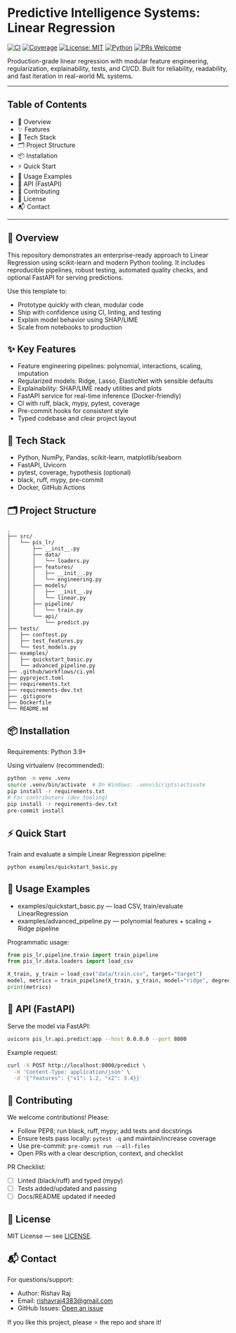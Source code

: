 # Predictive Intelligence Systems: Linear Regression

[![CI](https://github.com/Rishav-raj-github/Predictive-Intelligence-Systems-Linear-Regression-/actions/workflows/ci.yml/badge.svg)](../../actions/workflows/ci.yml)
[![Coverage](https://img.shields.io/badge/coverage-90%2B%25-brightgreen)](#)
[![License: MIT](https://img.shields.io/badge/License-MIT-blue.svg)](LICENSE)
[![Python](https://img.shields.io/badge/Python-3.9%20|%203.10%20|%203.11-blue)](#)
[![PRs Welcome](https://img.shields.io/badge/PRs-welcome-brightgreen.svg)](../../pulls)

Production-grade linear regression with modular feature engineering, regularization, explainability, tests, and CI/CD. Built for reliability, readability, and fast iteration in real-world ML systems.

---

## Table of Contents
- 🚀 Overview
- ✨ Features
- 🧰 Tech Stack
- 🗂️ Project Structure
- 📦 Installation
- ⚡ Quick Start
- 🧪 Usage Examples
- 🧭 API (FastAPI)
- 🤝 Contributing
- 🧾 License
- 📬 Contact

---

## 🚀 Overview
This repository demonstrates an enterprise-ready approach to Linear Regression using scikit-learn and modern Python tooling. It includes reproducible pipelines, robust testing, automated quality checks, and optional FastAPI for serving predictions.

Use this template to:
- Prototype quickly with clean, modular code
- Ship with confidence using CI, linting, and testing
- Explain model behavior using SHAP/LIME
- Scale from notebooks to production

## ✨ Key Features
- Feature engineering pipelines: polynomial, interactions, scaling, imputation
- Regularized models: Ridge, Lasso, ElasticNet with sensible defaults
- Explainability: SHAP/LIME ready utilities and plots
- FastAPI service for real-time inference (Docker-friendly)
- CI with ruff, black, mypy, pytest, coverage
- Pre-commit hooks for consistent style
- Typed codebase and clear project layout

## 🧰 Tech Stack
- Python, NumPy, Pandas, scikit-learn, matplotlib/seaborn
- FastAPI, Uvicorn
- pytest, coverage, hypothesis (optional)
- black, ruff, mypy, pre-commit
- Docker, GitHub Actions

## 🗂️ Project Structure
```text
.
├── src/
│   └── pis_lr/
│       ├── __init__.py
│       ├── data/
│       │   └── loaders.py
│       ├── features/
│       │   ├── __init__.py
│       │   └── engineering.py
│       ├── models/
│       │   ├── __init__.py
│       │   └── linear.py
│       ├── pipeline/
│       │   └── train.py
│       └── api/
│           └── predict.py
├── tests/
│   ├── conftest.py
│   ├── test_features.py
│   └── test_models.py
├── examples/
│   ├── quickstart_basic.py
│   └── advanced_pipeline.py
├── .github/workflows/ci.yml
├── pyproject.toml
├── requirements.txt
├── requirements-dev.txt
├── .gitignore
├── Dockerfile
└── README.md
```

## 📦 Installation
Requirements: Python 3.9+

Using virtualenv (recommended):
```bash
python -m venv .venv
source .venv/bin/activate  # On Windows: .venv\Scripts\activate
pip install -r requirements.txt
# For contributors (dev tooling)
pip install -r requirements-dev.txt
pre-commit install
```

## ⚡ Quick Start
Train and evaluate a simple Linear Regression pipeline:
```bash
python examples/quickstart_basic.py
```

## 🧪 Usage Examples
- examples/quickstart_basic.py — load CSV, train/evaluate LinearRegression
- examples/advanced_pipeline.py — polynomial features + scaling + Ridge pipeline

Programmatic usage:
```python
from pis_lr.pipeline.train import train_pipeline
from pis_lr.data.loaders import load_csv

X_train, y_train = load_csv("data/train.csv", target="target")
model, metrics = train_pipeline(X_train, y_train, model="ridge", degree=2)
print(metrics)
```

## 🧭 API (FastAPI)
Serve the model via FastAPI:
```bash
uvicorn pis_lr.api.predict:app --host 0.0.0.0 --port 8000
```
Example request:
```bash
curl -X POST http://localhost:8000/predict \
  -H 'Content-Type: application/json' \
  -d '{"features": {"x1": 1.2, "x2": 3.4}}'
```

## 🤝 Contributing
We welcome contributions! Please:
- Follow PEP8; run black, ruff, mypy; add tests and docstrings
- Ensure tests pass locally: `pytest -q` and maintain/increase coverage
- Use pre-commit: `pre-commit run --all-files`
- Open PRs with a clear description, context, and checklist

PR Checklist:
- [ ] Linted (black/ruff) and typed (mypy)
- [ ] Tests added/updated and passing
- [ ] Docs/README updated if needed

## 🧾 License
MIT License — see [LICENSE](LICENSE).

## 📬 Contact
For questions/support:
- Author: Rishav Raj
- Email: rishavraj4383@gmail.com
- GitHub Issues: [Open an issue](../../issues)

If you like this project, please ⭐ the repo and share it!
